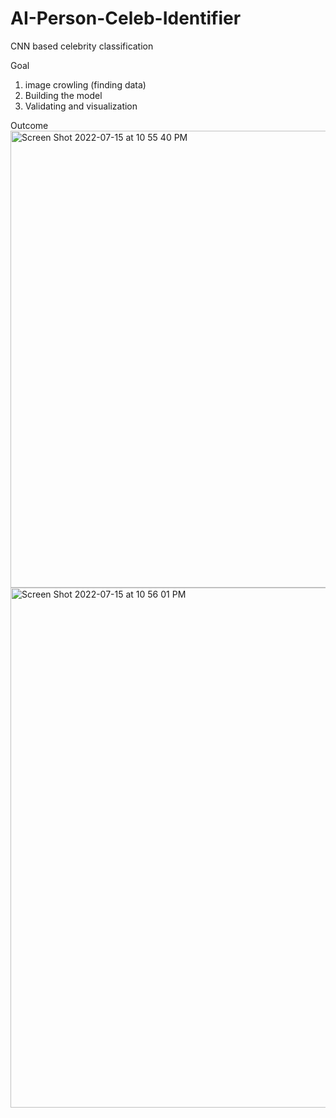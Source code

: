 # AI-Person-Celeb-Identifier

CNN based celebrity classification

Goal 
1. image crowling (finding data)
2. Building the model
3. Validating and visualization

Outcome
<img width="731" alt="Screen Shot 2022-07-15 at 10 55 40 PM" src="https://user-images.githubusercontent.com/87677586/179336603-df840ff5-af1c-4c3c-8b5b-4b9d6a1514e7.png">
<img width="832" alt="Screen Shot 2022-07-15 at 10 56 01 PM" src="https://user-images.githubusercontent.com/87677586/179336616-b0286e5b-2bdb-4e0b-a988-3226381eba05.png">
